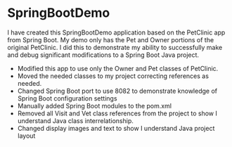 # SpringBootDemo

I have created this SpringBootDemo application based on the PetClinic app from Spring Boot.
My demo only has the Pet and Owner portions of the original PetClinic. I did this 
to demonstrate my ability to successfully make and debug significant modifications 
to a Spring Boot Java project.
            
  - Modified this app to use only the Owner and Pet classes of PetClinic.
  - Moved the needed classes to my project correcting references as needed.
  - Changed Spring Boot port to use 8082 to demonstrate knowledge of Spring Boot configuration settings
  - Manually added Spring Boot modules to the pom.xml 
  - Removed all Visit and Vet class references from the project to show I understand Java class interrelationship.
  - Changed display images and text to show I understand Java project layout
